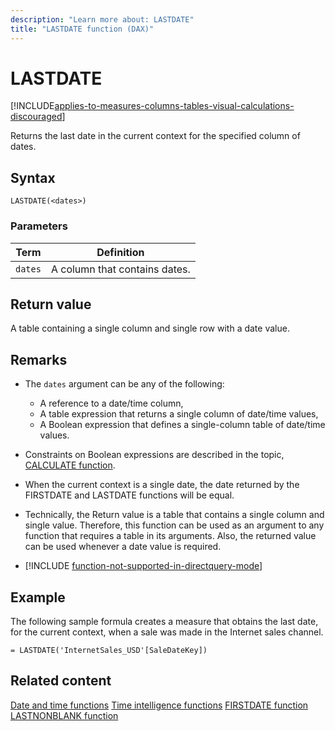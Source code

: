 ```yaml
---
description: "Learn more about: LASTDATE"
title: "LASTDATE function (DAX)"
---
```

# LASTDATE

[!INCLUDE[applies-to-measures-columns-tables-visual-calculations-discouraged](includes/applies-to-measures-columns-tables-visual-calculations-discouraged.md)]

Returns the last date in the current context for the specified column of dates.

## Syntax

```dax
LASTDATE(<dates>)
```

### Parameters

|Term|Definition|
|--------|--------------|
|`dates`|A column that contains dates.|

## Return value

A table containing a single column and single row with a date value.

## Remarks

- The `dates` argument can be any of the following: 
  - A reference to a date/time column,
  - A table expression that returns a single column of date/time values,
  - A Boolean expression that defines a single-column table of date/time values.

- Constraints on Boolean expressions are described in the topic, [CALCULATE function](calculate-function-dax.md).

- When the current context is a single date, the date returned by the FIRSTDATE and LASTDATE functions will be equal.

- Technically, the Return value is a table that contains a single column and single value. Therefore, this function can be used as an argument to any function that requires a table in its arguments. Also, the returned value can be used whenever a date value is required.

- [!INCLUDE [function-not-supported-in-directquery-mode](includes/function-not-supported-in-directquery-mode.md)]

## Example

The following sample formula creates a measure that obtains the last date, for the current context, when a sale was made in the Internet sales channel.

```dax
= LASTDATE('InternetSales_USD'[SaleDateKey])
```

## Related content

[Date and time functions](date-and-time-functions-dax.md)
[Time intelligence functions](time-intelligence-functions-dax.md)
[FIRSTDATE function](firstdate-function-dax.md)
[LASTNONBLANK function](lastnonblank-function-dax.md)
